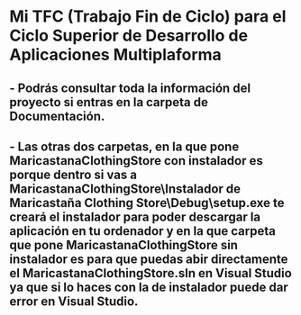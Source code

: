 # Mi TFC (Trabajo Fin de Ciclo) para el Ciclo Superior de Desarrollo de Aplicaciones Multiplaforma

## - Podrás consultar toda la información del proyecto si entras en la carpeta de **Documentación**.
## - Las otras dos carpetas, en la que pone **MaricastanaClothingStore con instalador** es porque dentro si vas a **MaricastanaClothingStore\Instalador de Maricastaña Clothing Store\Debug\setup.exe** te creará el instalador para poder descargar la aplicación en tu ordenador y en la que carpeta que pone **MaricastanaClothingStore sin instalador** es para que puedas abir directamente el **MaricastanaClothingStore.sln** en Visual Studio ya que si lo haces con la de instalador puede dar error en Visual Studio.
